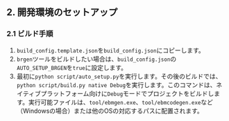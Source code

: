 ## 2. 開発環境のセットアップ

### 2.1 ビルド手順
1.  `build_config.template.json`を`build_config.json`にコピーします。
2.  `brgen`ツールをビルドしたい場合は、`build_config.json`の`AUTO_SETUP_BRGEN`を`true`に設定します。
3.  最初に`python script/auto_setup.py`を実行します。その後のビルドでは、`python script/build.py native Debug`を実行します。このコマンドは、ネイティブプラットフォーム向けに`Debug`モードでプロジェクトをビルドします。実行可能ファイルは、`tool/ebmgen.exe`、`tool/ebmcodegen.exe`など（Windowsの場合）または他のOSの対応するパスに配置されます。
